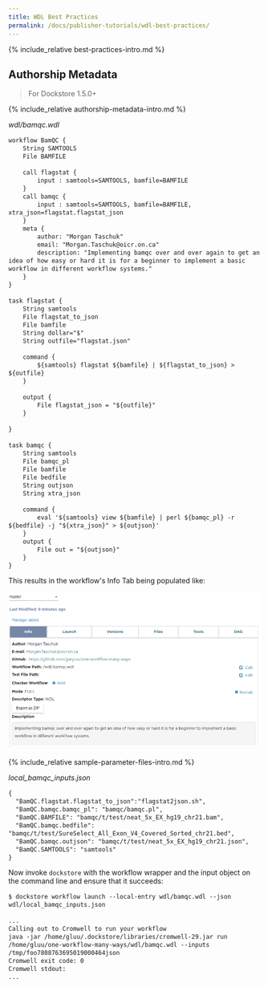 ```yaml
---
title: WDL Best Practices
permalink: /docs/publisher-tutorials/wdl-best-practices/
---
```

{% include_relative best-practices-intro.md %}

## Authorship Metadata

> For Dockstore 1.5.0+

{% include_relative authorship-metadata-intro.md %}

*wdl/bamqc.wdl*
```
workflow BamQC {
    String SAMTOOLS
    File BAMFILE

    call flagstat {
        input : samtools=SAMTOOLS, bamfile=BAMFILE
    }
    call bamqc { 
        input : samtools=SAMTOOLS, bamfile=BAMFILE, xtra_json=flagstat.flagstat_json
    }
    meta {
        author: "Morgan Taschuk"
        email: "Morgan.Taschuk@oicr.on.ca"
        description: "Implementing bamqc over and over again to get an idea of how easy or hard it is for a beginner to implement a basic workflow in different workflow systems."
    }
}

task flagstat {
    String samtools
    File flagstat_to_json
    File bamfile
    String dollar="$"
    String outfile="flagstat.json"

    command {
        ${samtools} flagstat ${bamfile} | ${flagstat_to_json} > ${outfile}
    }

    output {
        File flagstat_json = "${outfile}"
    }

}

task bamqc {
    String samtools
    File bamqc_pl
    File bamfile
    File bedfile
    String outjson
    String xtra_json

    command {
        eval '${samtools} view ${bamfile} | perl ${bamqc_pl} -r ${bedfile} -j "${xtra_json}" > ${outjson}'
    }
    output {
        File out = "${outjson}"
    }
}

```
This results in the workflow's Info Tab being populated like:

![wdl-info-tab-metadata](/assets/images/docs/best_practices/wdl-info-tab-metadata.png)

{% include_relative sample-parameter-files-intro.md %}

*local_bamqc_inputs.json*
```
{
  "BamQC.flagstat.flagstat_to_json":"flagstat2json.sh",
  "BamQC.bamqc.bamqc_pl": "bamqc/bamqc.pl",
  "BamQC.BAMFILE": "bamqc/t/test/neat_5x_EX_hg19_chr21.bam",
  "BamQC.bamqc.bedfile": "bamqc/t/test/SureSelect_All_Exon_V4_Covered_Sorted_chr21.bed",
  "BamQC.bamqc.outjson": "bamqc/t/test/neat_5x_EX_hg19_chr21.json",
  "BamQC.SAMTOOLS": "samtools"
}
```

Now invoke `dockstore` with the workflow wrapper and the input object on the command line and ensure that it succeeds:

```
$ dockstore workflow launch --local-entry wdl/bamqc.wdl --json wdl/local_bamqc_inputs.json

...
Calling out to Cromwell to run your workflow
java -jar /home/gluu/.dockstore/libraries/cromwell-29.jar run /home/gluu/one-workflow-many-ways/wdl/bamqc.wdl --inputs /tmp/foo7808763695019000464json
Cromwell exit code: 0
Cromwell stdout:
...

```
